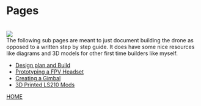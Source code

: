 # Pages
<br>
<img src="{{ "/pictures/Quad01.jpg?raw=true" | prepend: site.baseurl }}"/>
<br>
The following sub pages are meant to just document building the drone as opposed to
a written step by step guide. It does have some nice resources like diagrams and 3D
models for other first time builders like myself.
<ul>
  <li><a href="http://mitchellstride.com/Quadcopter/build/">Design plan and Build</a></li>
  <li><a href="http://mitchellstride.com/Quadcopter/fpvheadset/">Prototyping a FPV Headset</a></li>
  <li><a href="http://mitchellstride.com/Quadcopter/gimbal/">Creating a Gimbal</a></li>
  <li><a href="http://mitchellstride.com/Quadcopter/3Dprintedmods/">3D Printed LS210 Mods</a></li>
</ul>

<a href="http://mitchellstride.com/">HOME</a>
